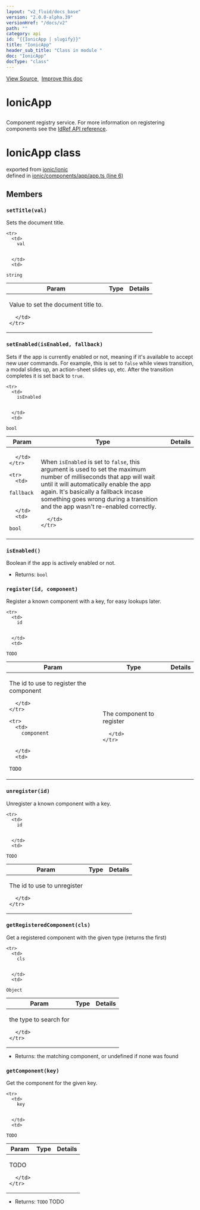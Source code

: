 ```yaml
---
layout: "v2_fluid/docs_base"
version: "2.0.0-alpha.39"
versionHref: "/docs/v2"
path: ""
category: api
id: "{{IonicApp | slugify}}"
title: "IonicApp"
header_sub_title: "Class in module "
doc: "IonicApp"
docType: "class"
---
```




<div class="improve-docs">
  <a href='http://github.com/driftyco/ionic2/tree/master/ionic/components/app/app.ts#L5'>
    View Source
  </a>
  &nbsp;
  <a href='http://github.com/driftyco/ionic2/edit/master/ionic/components/app/app.ts#L5'>
    Improve this doc
  </a>

  <!-- TODO(drewrygh, perrygovier): render this block in the correct location, markup identical to component docs -->

</div>




<h1 class="api-title">

  IonicApp



</h1>





<p>Component registry service.  For more information on registering
components see the <a href="../id/IdRef/">IdRef API reference</a>.</p>





<h1 class="class export">IonicApp <span class="type">class</span></h1>
<p class="module">exported from <a href='undefined'>ionic/ionic</a><br/>
defined in <a href="https://github.com/driftyco/ionic2/tree/master/ionic/components/app/app.ts#L6-L115">ionic/components/app/app.ts (line 6)</a>
</p>
<h2>Members</h2>

<div id="setTitle"></div>
<h3>
  <code>setTitle(val)</code>

</h3>

Sets the document title.



<table class="table" style="margin:0;">
  <thead>
    <tr>
      <th>Param</th>
      <th>Type</th>
      <th>Details</th>
    </tr>
  </thead>
  <tbody>
    
    <tr>
      <td>
        val
        
        
      </td>
      <td>
        
  <code>string</code>
      </td>
      <td>
        <p>Value to set the document title to.</p>

        
      </td>
    </tr>
    
  </tbody>
</table>









<div id="setEnabled"></div>
<h3>
  <code>setEnabled(isEnabled, fallback)</code>

</h3>

Sets if the app is currently enabled or not, meaning if it's
available to accept new user commands. For example, this is set to `false`
while views transition, a modal slides up, an action-sheet
slides up, etc. After the transition completes it is set back to `true`.



<table class="table" style="margin:0;">
  <thead>
    <tr>
      <th>Param</th>
      <th>Type</th>
      <th>Details</th>
    </tr>
  </thead>
  <tbody>
    
    <tr>
      <td>
        isEnabled
        
        
      </td>
      <td>
        
  <code>bool</code>
      </td>
      <td>
        
        
      </td>
    </tr>
    
    <tr>
      <td>
        fallback
        
        
      </td>
      <td>
        
  <code>bool</code>
      </td>
      <td>
        <p>When <code>isEnabled</code> is set to <code>false</code>, this argument
is used to set the maximum number of milliseconds that app will wait until
it will automatically enable the app again. It&#39;s basically a fallback incase
something goes wrong during a transition and the app wasn&#39;t re-enabled correctly.</p>

        
      </td>
    </tr>
    
  </tbody>
</table>









<div id="isEnabled"></div>
<h3>
  <code>isEnabled()</code>

</h3>

Boolean if the app is actively enabled or not.






* Returns: 
  <code>bool</code> 




<div id="register"></div>
<h3>
  <code>register(id, component)</code>

</h3>

Register a known component with a key, for easy lookups later.



<table class="table" style="margin:0;">
  <thead>
    <tr>
      <th>Param</th>
      <th>Type</th>
      <th>Details</th>
    </tr>
  </thead>
  <tbody>
    
    <tr>
      <td>
        id
        
        
      </td>
      <td>
        
  <code>TODO</code>
      </td>
      <td>
        <p>The id to use to register the component</p>

        
      </td>
    </tr>
    
    <tr>
      <td>
        component
        
        
      </td>
      <td>
        
  <code>TODO</code>
      </td>
      <td>
        <p>The component to register</p>

        
      </td>
    </tr>
    
  </tbody>
</table>









<div id="unregister"></div>
<h3>
  <code>unregister(id)</code>

</h3>

Unregister a known component with a key.



<table class="table" style="margin:0;">
  <thead>
    <tr>
      <th>Param</th>
      <th>Type</th>
      <th>Details</th>
    </tr>
  </thead>
  <tbody>
    
    <tr>
      <td>
        id
        
        
      </td>
      <td>
        
  <code>TODO</code>
      </td>
      <td>
        <p>The id to use to unregister</p>

        
      </td>
    </tr>
    
  </tbody>
</table>









<div id="getRegisteredComponent"></div>
<h3>
  <code>getRegisteredComponent(cls)</code>

</h3>

Get a registered component with the given type (returns the first)



<table class="table" style="margin:0;">
  <thead>
    <tr>
      <th>Param</th>
      <th>Type</th>
      <th>Details</th>
    </tr>
  </thead>
  <tbody>
    
    <tr>
      <td>
        cls
        
        
      </td>
      <td>
        
  <code>Object</code>
      </td>
      <td>
        <p>the type to search for</p>

        
      </td>
    </tr>
    
  </tbody>
</table>






* Returns: 
   the matching component, or undefined if none was found






<div id="getComponent"></div>
<h3>
  <code>getComponent(key)</code>

</h3>

Get the component for the given key.



<table class="table" style="margin:0;">
  <thead>
    <tr>
      <th>Param</th>
      <th>Type</th>
      <th>Details</th>
    </tr>
  </thead>
  <tbody>
    
    <tr>
      <td>
        key
        
        
      </td>
      <td>
        
  <code>TODO</code>
      </td>
      <td>
        <p>TODO</p>

        
      </td>
    </tr>
    
  </tbody>
</table>






* Returns: 
  <code>TODO</code> TODO






